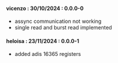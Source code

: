 #### vicenzo : 30/10/2024 : 0.0.0-0
- assync communication not working
- single read and burst read implemented 

#### heloisa : 23/11/2024 : 0.0.0-1
- added adis 16365 registers 
